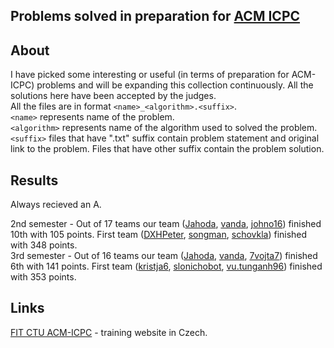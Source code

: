 ## Problems solved in preparation for [ACM ICPC](https://en.wikipedia.org/wiki/ACM_International_Collegiate_Programming_Contest)

## About
I have picked some interesting or useful (in terms of preparation for ACM-ICPC) problems and will be expanding this collection continuously. All the solutions here have been accepted by the judges.<br />
All the files are in format ```<name>_<algorithm>.<suffix>```.<br />
```<name>``` represents name of the problem.<br />
```<algorithm>``` represents name of the algorithm used to solved the problem.<br />
```<suffix>``` files that have ".txt" suffix contain problem statement and original link to the problem. Files that have other suffix contain the problem solution.

## Results
Always recieved an A.

2nd semester - Out of 17 teams our team ([Jahoda](http://codeforces.com/profile/Jahoda), [vanda](http://codeforces.com/profile/vanda), [johno16](http://codeforces.com/profile/johno16)) finished 10th with 105 points. First team ([DXHPeter](http://codeforces.com/profile/DXHPeter), [songman](http://codeforces.com/profile/songman), [schovkla](http://codeforces.com/profile/schovkla)) finished with 348 points.<br />
3rd semester - Out of 16 teams our team ([Jahoda](http://codeforces.com/profile/Jahoda), [vanda](http://codeforces.com/profile/vanda), [7vojta7](http://codeforces.com/profile/7vojta7)) finished 6th with 141 points. First team ([kristja6](http://codeforces.com/profile/kristja6), [slonichobot](http://codeforces.com/profile/slonichobot), [vu.tunganh96](http://codeforces.com/profile/vu.tunganh96)) finished with 353 points.

## Links
[FIT CTU ACM-ICPC](https://turing.cz/tom/acm.html) - training website in Czech.
